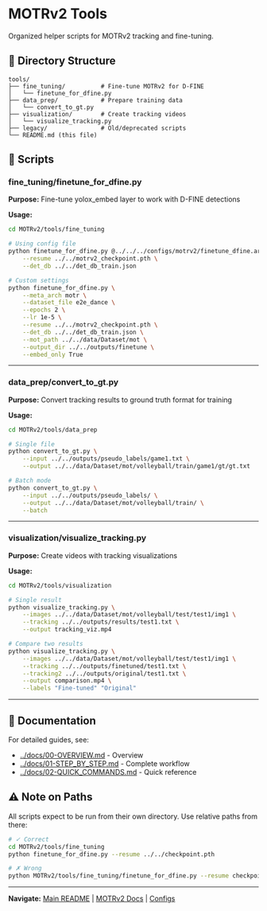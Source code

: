 # MOTRv2 Tools

Organized helper scripts for MOTRv2 tracking and fine-tuning.

## 📁 Directory Structure

```
tools/
├── fine_tuning/          # Fine-tune MOTRv2 for D-FINE
│   └── finetune_for_dfine.py
├── data_prep/            # Prepare training data
│   └── convert_to_gt.py
├── visualization/        # Create tracking videos
│   └── visualize_tracking.py
├── legacy/               # Old/deprecated scripts
└── README.md (this file)
```

## 🔧 Scripts

### fine_tuning/finetune_for_dfine.py
**Purpose:** Fine-tune yolox_embed layer to work with D-FINE detections

**Usage:**
```bash
cd MOTRv2/tools/fine_tuning

# Using config file
python finetune_for_dfine.py @../../../configs/motrv2/finetune_dfine.args \
    --resume ../../motrv2_checkpoint.pth \
    --det_db ../../det_db_train.json

# Custom settings
python finetune_for_dfine.py \
    --meta_arch motr \
    --dataset_file e2e_dance \
    --epochs 2 \
    --lr 1e-5 \
    --resume ../../motrv2_checkpoint.pth \
    --det_db ../../det_db_train.json \
    --mot_path ../../data/Dataset/mot \
    --output_dir ../../outputs/finetune \
    --embed_only True
```

---

### data_prep/convert_to_gt.py
**Purpose:** Convert tracking results to ground truth format for training

**Usage:**
```bash
cd MOTRv2/tools/data_prep

# Single file
python convert_to_gt.py \
    --input ../../outputs/pseudo_labels/game1.txt \
    --output ../../data/Dataset/mot/volleyball/train/game1/gt/gt.txt

# Batch mode
python convert_to_gt.py \
    --input ../../outputs/pseudo_labels/ \
    --output ../../data/Dataset/mot/volleyball/train/ \
    --batch
```

---

### visualization/visualize_tracking.py
**Purpose:** Create videos with tracking visualizations

**Usage:**
```bash
cd MOTRv2/tools/visualization

# Single result
python visualize_tracking.py \
    --images ../../data/Dataset/mot/volleyball/test/test1/img1 \
    --tracking ../../outputs/results/test1.txt \
    --output tracking_viz.mp4

# Compare two results
python visualize_tracking.py \
    --images ../../data/Dataset/mot/volleyball/test/test1/img1 \
    --tracking ../../outputs/finetuned/test1.txt \
    --tracking2 ../../outputs/original/test1.txt \
    --output comparison.mp4 \
    --labels "Fine-tuned" "Original"
```

---

## 📖 Documentation

For detailed guides, see:
- [../docs/00-OVERVIEW.md](../docs/00-OVERVIEW.md) - Overview
- [../docs/01-STEP_BY_STEP.md](../docs/01-STEP_BY_STEP.md) - Complete workflow
- [../docs/02-QUICK_COMMANDS.md](../docs/02-QUICK_COMMANDS.md) - Quick reference

## ⚠️ Note on Paths

All scripts expect to be run from their own directory. Use relative paths from there:
```bash
# ✓ Correct
cd MOTRv2/tools/fine_tuning
python finetune_for_dfine.py --resume ../../checkpoint.pth

# ✗ Wrong
python MOTRv2/tools/fine_tuning/finetune_for_dfine.py --resume checkpoint.pth
```

---

**Navigate:** [Main README](../../README.md) | [MOTRv2 Docs](../docs/) | [Configs](../../../configs/)
